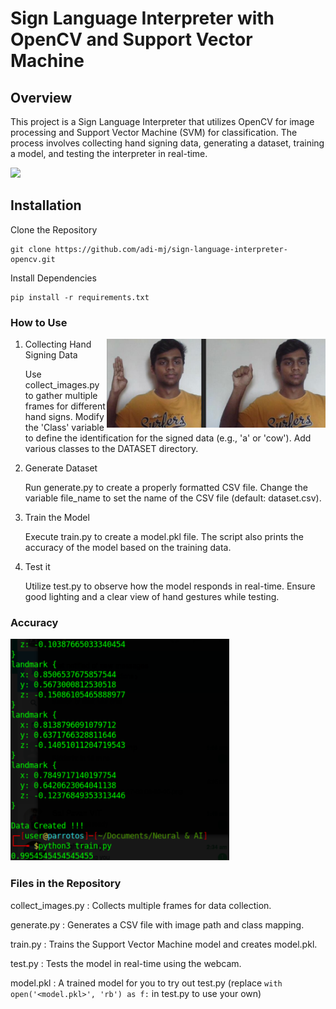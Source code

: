 # Sign Language Interpreter with OpenCV and Support Vector Machine

## Overview
This project is a Sign Language Interpreter that utilizes OpenCV for image processing and Support Vector Machine (SVM) for classification. The process involves collecting hand signing data, generating a dataset, training a model, and testing the interpreter in real-time.

<img src="https://1.bp.blogspot.com/--mw5miW4PnU/YHTXMEEsBHI/AAAAAAAAKDc/LhszgxW9Tpcj0es049fog9UHSRvKSNlxACLcBGAsYHQ/s0/image%2B1.gif">

## Installation
Clone the Repository
```git
git clone https://github.com/adi-mj/sign-language-interpreter-opencv.git
```
Install Dependencies
```git
pip install -r requirements.txt
```

### How to Use
<img align="right" alt="collect data" width="350" src="assets_local/collect.png" />

1. Collecting Hand Signing Data

    Use collect_images.py to gather multiple frames for different hand signs.
    Modify the 'Class' variable to define the identification for the signed data (e.g., 'a' or 'cow').
    Add various classes to the DATASET directory.

2. Generate Dataset

    Run generate.py to create a properly formatted CSV file.
    Change the variable file_name to set the name of the CSV file (default: dataset.csv).

3. Train the Model

    Execute train.py to create a model.pkl file.
    The script also prints the accuracy of the model based on the training data.

4. Test it

    Utilize test.py to observe how the model responds in real-time.
    Ensure good lighting and a clear view of hand gestures while testing.

### Accuracy
<img alight="middle" alt="accuracy" width="350" src="assets_local/accuracy.png" />

### Files in the Repository
collect_images.py   : Collects multiple frames for data collection.

generate.py         : Generates a CSV file with image path and class mapping.

train.py            : Trains the Support Vector Machine model and creates model.pkl.

test.py             : Tests the model in real-time using the webcam.

model.pkl           : A trained model for you to try out test.py (replace `with open('<model.pkl>', 'rb') as f:` in test.py to use your own)